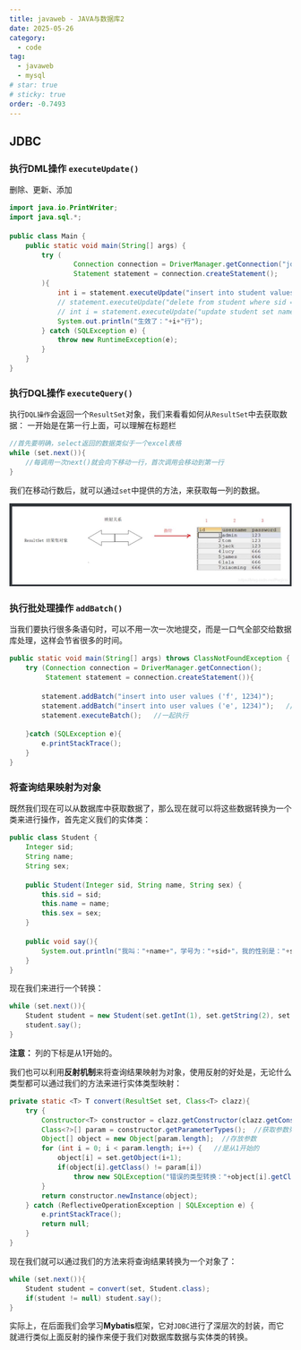 ```yaml
---
title: javaweb - JAVA与数据库2
date: 2025-05-26
category:
  - code
tag:
  - javaweb
  - mysql
# star: true
# sticky: true
order: -0.7493
---
```


## JDBC

### 执行DML操作 `executeUpdate()`

删除、更新、添加

```java
import java.io.PrintWriter;
import java.sql.*;

public class Main {
    public static void main(String[] args) {
        try (
                Connection connection = DriverManager.getConnection("jdbc:mysql://localhost:3306/study","root","123456");
                Statement statement = connection.createStatement();
        ){
            int i = statement.executeUpdate("insert into student values(4,'monkey','男')");
            // statement.executeUpdate("delete from student where sid = 4");
            // int i = statement.executeUpdate("update student set name = 'dog' where sid=3");
            System.out.println("生效了："+i+"行");
        } catch (SQLException e) {
            throw new RuntimeException(e);
        }
    }
}
```

### 执行DQL操作 `executeQuery()`

执行`DQL操作`会返回一个`ResultSet`对象，我们来看看如何从`ResultSet`中去获取数据：
一开始是在第一行上面，可以理解在标题栏

```java
//首先要明确，select返回的数据类似于一个excel表格
while (set.next()){
    //每调用一次next()就会向下移动一行，首次调用会移动到第一行
}
```

我们在移动行数后，就可以通过`set`中提供的方法，来获取每一列的数据。

![7](../../img/javaweb/7.png)

### 执行批处理操作 `addBatch()`

当我们要执行很多条语句时，可以不用一次一次地提交，而是一口气全部交给数据库处理，这样会节省很多的时间。

```java
public static void main(String[] args) throws ClassNotFoundException {
    try (Connection connection = DriverManager.getConnection();
         Statement statement = connection.createStatement()){

        statement.addBatch("insert into user values ('f', 1234)");
        statement.addBatch("insert into user values ('e', 1234)");   //添加每一条批处理语句
        statement.executeBatch();   //一起执行

    }catch (SQLException e){
        e.printStackTrace();
    }
}
```

### 将查询结果映射为对象

既然我们现在可以从数据库中获取数据了，那么现在就可以将这些数据转换为一个类来进行操作，首先定义我们的实体类：

```java
public class Student {
    Integer sid;
    String name;
    String sex;

    public Student(Integer sid, String name, String sex) {
        this.sid = sid;
        this.name = name;
        this.sex = sex;
    }

    public void say(){
        System.out.println("我叫："+name+"，学号为："+sid+"，我的性别是："+sex);
    }
}
```

现在我们来进行一个转换：

```java
while (set.next()){
    Student student = new Student(set.getInt(1), set.getString(2), set.getString(3));
    student.say();
}
```

**注意：** 列的下标是从1开始的。

我们也可以利用**反射机制**来将查询结果映射为对象，使用反射的好处是，无论什么类型都可以通过我们的方法来进行实体类型映射：

```java
private static <T> T convert(ResultSet set, Class<T> clazz){
    try {
        Constructor<T> constructor = clazz.getConstructor(clazz.getConstructors()[0].getParameterTypes());   //默认获取第一个构造方法
        Class<?>[] param = constructor.getParameterTypes();  //获取参数列表
        Object[] object = new Object[param.length];  //存放参数
        for (int i = 0; i < param.length; i++) {   //是从1开始的
            object[i] = set.getObject(i+1);
            if(object[i].getClass() != param[i])
                throw new SQLException("错误的类型转换："+object[i].getClass()+" -> "+param[i]);
        }
        return constructor.newInstance(object);
    } catch (ReflectiveOperationException | SQLException e) {
        e.printStackTrace();
        return null;
    }
}
```

现在我们就可以通过我们的方法来将查询结果转换为一个对象了：

```java
while (set.next()){
    Student student = convert(set, Student.class);
    if(student != null) student.say();
}
```

实际上，在后面我们会学习**Mybatis**框架，它对`JDBC`进行了深层次的封装，而它就进行类似上面反射的操作来便于我们对数据库数据与实体类的转换。
